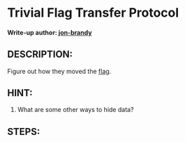 # Trivial Flag Transfer Protocol
#### Write-up author: [jon-brandy](https://github.com/jon-brandy)
## DESCRIPTION:
Figure out how they moved the [flag]().
## HINT:
1. What are some other ways to hide data?
## STEPS:

